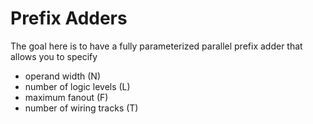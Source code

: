 # Prefix Adders

The goal here is to have a fully parameterized parallel prefix adder that allows you to specify

- operand width (N)
- number of logic levels (L)
- maximum fanout (F)
- number of wiring tracks (T)

